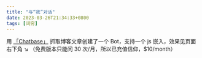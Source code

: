 ```yaml
---
title: "与“我”对话"
date: 2023-03-26T21:34:33+0800
tags: [词穷]
---
```


用 [「Chatbase」](https://www.chatbase.co/) 抓取博客文章创建了一个 Bot，支持一个 js 嵌入，效果见页面右下角 ↘ （免费版本只能问 30 次/月，所以已充值信仰，$10/month）